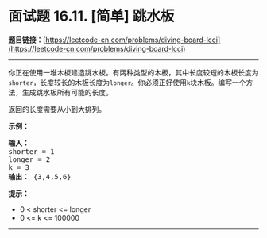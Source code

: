 # 面试题 16.11. [简单] 跳水板

**题目链接：**[https://leetcode-cn.com/problems/diving-board-lcci](https://leetcode-cn.com/problems/diving-board-lcci)

---

<div class="content__1Y2H">
 <div class="notranslate">
  <p>你正在使用一堆木板建造跳水板。有两种类型的木板，其中长度较短的木板长度为<code>shorter</code>，长度较长的木板长度为<code>longer</code>。你必须正好使用<code>k</code>块木板。编写一个方法，生成跳水板所有可能的长度。</p> 
  <p>返回的长度需要从小到大排列。</p> 
  <p><strong>示例：</strong></p> 
  <pre class="language-text"><strong>输入：</strong>
shorter = 1
longer = 2
k = 3
<strong>输出：</strong> {3,4,5,6}
</pre> 
  <p><strong>提示：</strong></p> 
  <ul> 
   <li>0 &lt; shorter &lt;= longer</li> 
   <li>0 &lt;= k &lt;= 100000</li> 
  </ul> 
 </div>
</div>

---

```

```